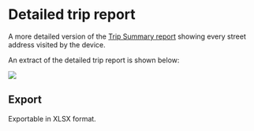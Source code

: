 # Detailed trip report

A more detailed version of the [Trip Summary report](./trip-summary.html) showing every street address visited by the device.

An extract of the detailed trip report is shown below:

![](https://upload.r2.lb.chasm.cloud/2025/10/imgur/6tmM48C.png)

## Export

Exportable in XLSX format.
